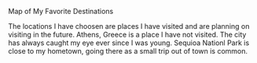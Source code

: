 Map of My Favorite Destinations

The locations I have choosen are places I have visited and are planning on visiting in the future. Athens, Greece is a place I have not visited. The city has always caught my eye ever since I was young. Sequioa Nationl Park is close to my hometown, going there as a small trip out of town is common.
